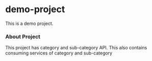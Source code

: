 # demo-project
This is a demo project. 
### About Project
This project has category and sub-category API.
This also contains consuming services of category and sub-category
